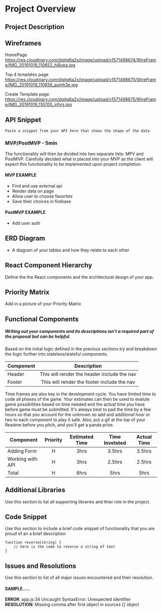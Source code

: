 # Project Overview
 

## Project Description


## Wireframes
HomePage
https://res.cloudinary.com/dqjtq6a2x/image/upload/v1571498674/WireFrame/IMG_20191019_110652_hi8vea.jpg

Top 4 templates page 
https://res.cloudinary.com/dqjtq6a2x/image/upload/v1571498675/WireFrame/IMG_20191019_110656_aumh3e.jpg

Create Template page
https://res.cloudinary.com/dqjtq6a2x/image/upload/v1571498675/WireFrame/IMG_20191019_110700_jrihrs.jpg


## API Snippet

```
Paste a snippet from your API here that shows the shape of the data
```

### MVP/PostMVP - 5min

The functionality will then be divided into two separate lists: MPV and PostMVP.  Carefully decided what is placed into your MVP as the client will expect this functionality to be implemented upon project completion.  

#### MVP EXAMPLE
- Find and use external api 
- Render data on page 
- Allow user to choose favorites 
- Save their choices in firebase

#### PostMVP EXAMPLE

- Add user auth

## ERD Diagram

- A diagram of your tables and how they relate to each other

## React Component Hierarchy

Define the the React components and the architectural design of your app.

## Priority Matrix

Add in a picture of your Priority Matrix

## Functional Components
##### Writing out your components and its descriptions isn't a required part of the proposal but can be helpful.

Based on the initial logic defined in the previous sections try and breakdown the logic further into stateless/stateful components. 

| Component | Description | 
| --- | :---: |  
| Header | This will render the header include the nav | 
| Footer | This will render the footer include the nav | 


Time frames are also key in the development cycle.  You have limited time to code all phases of the game.  Your estimates can then be used to evalute game possibilities based on time needed and the actual time you have before game must be submitted. It's always best to pad the time by a few hours so that you account for the unknown so add and additional hour or two to each component to play it safe. Also, put a gif at the top of your Readme before you pitch, and you'll get a panda prize.

| Component | Priority | Estimated Time | Time Invetsted | Actual Time |
| --- | :---: |  :---: | :---: | :---: |
| Adding Form | H | 3hrs| 3.5hrs | 3.5hrs |
| Working with API | H | 3hrs| 2.5hrs | 2.5hrs |
| Total | H | 6hrs| 5hrs | 5hrs |


## Additional Libraries
 Use this section to list all supporting libraries and thier role in the project. 

## Code Snippet

Use this section to include a brief code snippet of functionality that you are proud of an a brief description  

```
function reverse(string) {
	// here is the code to reverse a string of text
}
```

## Issues and Resolutions
 Use this section to list of all major issues encountered and their resolution.

#### SAMPLE.....
**ERROR**: app.js:34 Uncaught SyntaxError: Unexpected identifier                                
**RESOLUTION**: Missing comma after first object in sources {} object
